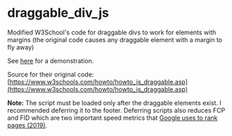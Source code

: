 # draggable_div_js
Modified W3School's code for draggable divs to work for elements with margins
(the original code causes any draggable element with a margin to fly away)

See [here](https://danbatiste.github.io/draggable_div_js/example.html) for a demonstration.

Source for their original code: [https://www.w3schools.com/howto/howto_js_draggable.asp](https://www.w3schools.com/howto/howto_js_draggable.asp)


**Note:** The script must be loaded only after the draggable elements exist. I recommended deferring it to the footer.
Deferring scripts also reduces FCP and FID which are two important speed metrics that [Google uses to rank pages (2019)](https://support.google.com/webmasters/answer/9205520?hl=en).
